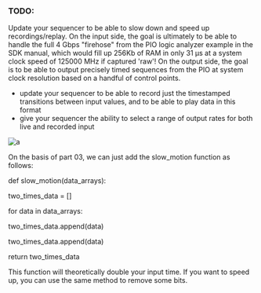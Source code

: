 ### TODO:

Update your sequencer to be able to slow down and speed up recordings/replay. On the input side, the goal is ultimately to be able to handle the full 4 Gbps "firehose" from the PIO logic analyzer example in the SDK manual, which would fill up 256Kb of RAM in only 31 µs at a system clock speed of 125000 MHz if captured 'raw'! On the output side, the goal is to be able to output precisely timed sequences from the PIO at system clock resolution based on a handful of control points.

- update your sequencer to be able to record just the timestamped transitions between input values, and to be able to play data in this format
- give your sequencer the ability to select a range of output rates for both live and recorded input


![a](https://github.com/HaoliangYou/ese5190-2022-lab2b-esp/blob/main/lab/04_slow_motion/4.gif)


On the basis of part 03, we can just add the slow_motion function as follows:

def slow_motion(data_arrays):

two_times_data = []

for data in data_arrays:

two_times_data.append(data)

two_times_data.append(data)

return two_times_data

This function will theoretically double your input time.
If you want to speed up, you can use the same method to remove some bits.
